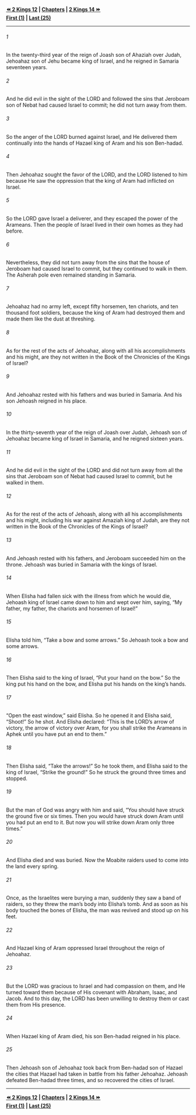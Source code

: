   
**[⏪ 2 Kings 12](./2%20Kings%2012.md) | [Chapters](./_index.md) | [2 Kings 14 ⏩](./2%20Kings%2014.md)**  
**[First (1)](./2%20Kings%201.md) | [Last (25)](./2%20Kings%2025.md)**  
  
---  
  
###### 1  
In the twenty-third year of the reign of Joash son of Ahaziah over Judah, Jehoahaz son of Jehu became king of Israel, and he reigned in Samaria seventeen years.  
  
###### 2  
And he did evil in the sight of the LORD and followed the sins that Jeroboam son of Nebat had caused Israel to commit; he did not turn away from them.  
  
###### 3  
So the anger of the LORD burned against Israel, and He delivered them continually into the hands of Hazael king of Aram and his son Ben-hadad.  
  
###### 4  
Then Jehoahaz sought the favor of the LORD, and the LORD listened to him because He saw the oppression that the king of Aram had inflicted on Israel.  
  
###### 5  
So the LORD gave Israel a deliverer, and they escaped the power of the Arameans. Then the people of Israel lived in their own homes as they had before.  
  
###### 6  
Nevertheless, they did not turn away from the sins that the house of Jeroboam had caused Israel to commit, but they continued to walk in them. The Asherah pole even remained standing in Samaria.  
  
###### 7  
Jehoahaz had no army left, except fifty horsemen, ten chariots, and ten thousand foot soldiers, because the king of Aram had destroyed them and made them like the dust at threshing.  
  
###### 8  
As for the rest of the acts of Jehoahaz, along with all his accomplishments and his might, are they not written in the Book of the Chronicles of the Kings of Israel?  
  
###### 9  
And Jehoahaz rested with his fathers and was buried in Samaria. And his son Jehoash reigned in his place.  
  
###### 10  
In the thirty-seventh year of the reign of Joash over Judah, Jehoash son of Jehoahaz became king of Israel in Samaria, and he reigned sixteen years.  
  
###### 11  
And he did evil in the sight of the LORD and did not turn away from all the sins that Jeroboam son of Nebat had caused Israel to commit, but he walked in them.  
  
###### 12  
As for the rest of the acts of Jehoash, along with all his accomplishments and his might, including his war against Amaziah king of Judah, are they not written in the Book of the Chronicles of the Kings of Israel?  
  
###### 13  
And Jehoash rested with his fathers, and Jeroboam succeeded him on the throne. Jehoash was buried in Samaria with the kings of Israel.  
  
###### 14  
When Elisha had fallen sick with the illness from which he would die, Jehoash king of Israel came down to him and wept over him, saying, “My father, my father, the chariots and horsemen of Israel!”  
  
###### 15  
Elisha told him, “Take a bow and some arrows.” So Jehoash took a bow and some arrows.  
  
###### 16  
Then Elisha said to the king of Israel, “Put your hand on the bow.” So the king put his hand on the bow, and Elisha put his hands on the king’s hands.  
  
###### 17  
“Open the east window,” said Elisha. So he opened it and Elisha said, “Shoot!” So he shot. And Elisha declared: “This is the LORD’s arrow of victory, the arrow of victory over Aram, for you shall strike the Arameans in Aphek until you have put an end to them.”  
  
###### 18  
Then Elisha said, “Take the arrows!” So he took them, and Elisha said to the king of Israel, “Strike the ground!” So he struck the ground three times and stopped.  
  
###### 19  
But the man of God was angry with him and said, “You should have struck the ground five or six times. Then you would have struck down Aram until you had put an end to it. But now you will strike down Aram only three times.”  
  
###### 20  
And Elisha died and was buried. Now the Moabite raiders used to come into the land every spring.  
  
###### 21  
Once, as the Israelites were burying a man, suddenly they saw a band of raiders, so they threw the man’s body into Elisha’s tomb. And as soon as his body touched the bones of Elisha, the man was revived and stood up on his feet.  
  
###### 22  
And Hazael king of Aram oppressed Israel throughout the reign of Jehoahaz.  
  
###### 23  
But the LORD was gracious to Israel and had compassion on them, and He turned toward them because of His covenant with Abraham, Isaac, and Jacob. And to this day, the LORD has been unwilling to destroy them or cast them from His presence.  
  
###### 24  
When Hazael king of Aram died, his son Ben-hadad reigned in his place.  
  
###### 25  
Then Jehoash son of Jehoahaz took back from Ben-hadad son of Hazael the cities that Hazael had taken in battle from his father Jehoahaz. Jehoash defeated Ben-hadad three times, and so recovered the cities of Israel.  
  
  
---  
  
**[⏪ 2 Kings 12](./2%20Kings%2012.md) | [Chapters](./_index.md) | [2 Kings 14 ⏩](./2%20Kings%2014.md)**  
**[First (1)](./2%20Kings%201.md) | [Last (25)](./2%20Kings%2025.md)**  
  
